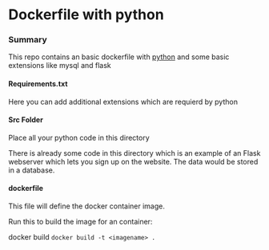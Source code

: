 # Dockerfile with python

### Summary
This repo contains an basic dockerfile with [python](https://hub.docker.com/_/python) and some basic extensions like mysql and flask

#### Requirements.txt
Here you can add additional extensions which are requierd by python

#### Src Folder
Place all your python code in this directory

There is already some code in this directory which is an example of an Flask webserver which lets you sign up on the website. The data would be stored in a database.

#### dockerfile
This file will define the docker container image.

Run this to build the image for an container:

docker build `docker build -t <imagename> .`
